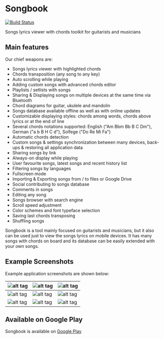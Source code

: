 # Songbook
[![Build Status](https://www.travis-ci.com/igrek51/songbook.svg?token=xpwzLLeASgMyxvjHsf18&branch=master)](https://www.travis-ci.com/igrek51/songbook)

Songs lyrics viewer with chords toolkit for guitarists and musicians

## Main features
Our chief weapons are:
- Songs lyrics viewer with highlighted chords
- Chords transposition (any song to any key)
- Auto scrolling while playing
- Adding custom songs with advanced chords editor
- Playlists / setlists with songs
- Sharing & Displaying songs on multiple devices at the same time via Bluetooth
- Chord diagrams for guitar, ukulele and mandolin
- Songs database available offline as well as with online updates
- Customizable displaying styles: chords among words, chords above lyrics or at the end of line
- Several chords notations supported: English ("Am Bbm Bb B C Dm"), German ("a b B H C d"), Solfege ("Do Re Mi Fa")
- Automatic chords detection
- Custom songs & settings synchronization between many devices, back-ups & restoring all application data
- Sharing songs by link
- Always-on display while playing
- User favourite songs, latest songs and recent history list
- Filtering songs by languages
- Fullscreen mode
- Importing & Exporting songs from / to files or Google Drive
- Social contributing to songs database
- Comments in songs
- Editing any song
- Songs browser with search engine
- Scroll speed adjustment
- Color schemes and font typeface selection
- Saving last chords transposing
- Shuffling songs

Songbook is a tool mainly focused on guitarists and musicians, but it also can be used just to view the songs lyrics on mobile devices.
It has many songs with chords on board and its database can be easily extended with your own songs.

## Example Screenshots
Example application screenshots are shown below:

| ![alt tag](https://github.com/igrek51/android-songbook/blob/master/docs/screenshots/mobile/en/01-songpreview.png) | ![alt tag](https://github.com/igrek51/android-songbook/blob/master/docs/screenshots/mobile/en/02-autoscroll.png) | ![alt tag](https://github.com/igrek51/android-songbook/blob/master/docs/screenshots/mobile/en/03-transpose.png) |
|---|---|---|
| ![alt tag](https://github.com/igrek51/android-songbook/blob/master/docs/screenshots/mobile/en/04-editor.png) | ![alt tag](https://github.com/igrek51/android-songbook/blob/master/docs/screenshots/mobile/en/05-diagram.png) | ![alt tag](https://github.com/igrek51/android-songbook/blob/master/docs/screenshots/mobile/en/06-songpreview2.png) |
| ![alt tag](https://github.com/igrek51/android-songbook/blob/master/docs/screenshots/mobile/en/07-songslist.png) | ![alt tag](https://github.com/igrek51/android-songbook/blob/master/docs/screenshots/mobile/en/08-settings.png) | ![alt tag](https://github.com/igrek51/android-songbook/blob/master/docs/screenshots/mobile/en/09-bright.png) |

## Available on Google Play

Songbook is available on [Google Play](https://play.google.com/store/apps/details?id=igrek.songbook)
